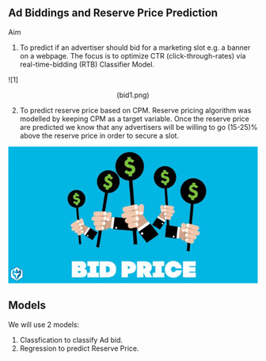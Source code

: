 ## Ad Biddings and Reserve Price Prediction

Aim 
1) To predict if an advertiser should bid for a marketing slot e.g. a banner on a webpage. The focus is to optimize CTR (click-through-rates) via real-time-bidding (RTB) Classifier Model.

![1]<p align="center"> (bid1.png)

2) To predict reserve price based on CPM. Reserve pricing algorithm was modelled by keeping CPM as a target variable. Once the reserve price are predicted we know that any advertisers will be willing to go (15-25)% above the reserve price in order to secure a slot.

![2](bids.jpg)

## Models

We will use 2 models:
1) Classfication to classify Ad bid.
2) Regression to predict Reserve Price.
